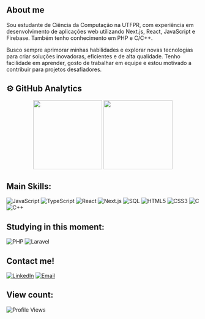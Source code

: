 ## About me

Sou estudante de Ciência da Computação na UTFPR, com experiência em desenvolvimento de aplicações web utilizando Next.js, React, JavaScript e Firebase. Também tenho conhecimento em PHP e C/C++.  

Busco sempre aprimorar minhas habilidades e explorar novas tecnologias para criar soluções inovadoras, eficientes e de alta qualidade. Tenho facilidade em aprender, gosto de trabalhar em equipe e estou motivado a contribuir para projetos desafiadores. 

## ⚙️ GitHub Analytics

<div align="center">
  <img height="180em" src="https://github-readme-stats.vercel.app/api?username=RicardoPXavier&show_icons=true&theme=dark&include_all_commits=true&count_private=true"/>
  <img height="180em" src="https://github-readme-stats.vercel.app/api/top-langs/?username=RicardoPXavier&layout=compact&langs_count=7&theme=dark"/>
</div>

## Main Skills:

![JavaScript](https://img.shields.io/badge/JavaScript-F7DF1E?style=for-the-badge&logo=javascript&logoColor=black)
![TypeScript](https://img.shields.io/badge/TypeScript-3178C6?style=for-the-badge&logo=typescript&logoColor=white)
![React](https://img.shields.io/badge/React-61DAFB?style=for-the-badge&logo=react&logoColor=black)
![Next.js](https://img.shields.io/badge/Next.js-000?style=for-the-badge&logo=nextdotjs&logoColor=white)
![SQL](https://img.shields.io/badge/SQL-4479A1?style=for-the-badge&logo=postgresql&logoColor=white)
![HTML5](https://img.shields.io/badge/HTML5-E34F26?style=for-the-badge&logo=html5&logoColor=white)
![CSS3](https://img.shields.io/badge/CSS3-1572B6?style=for-the-badge&logo=css3&logoColor=white)
![C](https://img.shields.io/badge/C-A8B9CC?style=for-the-badge&logo=c&logoColor=white)
![C++](https://img.shields.io/badge/C++-00599C?style=for-the-badge&logo=c%2B%2B&logoColor=white)

## Studying in this moment:
![PHP](https://img.shields.io/badge/PHP-777BB4?style=for-the-badge&logo=php&logoColor=white)
![Laravel](https://img.shields.io/badge/Laravel-FF2D20?style=for-the-badge&logo=laravel&logoColor=white)

## Contact me!

[![LinkedIn](https://img.shields.io/badge/LinkedIn-0077B5?style=for-the-badge&logo=linkedin&logoColor=white)](https://www.linkedin.com/in/ricardo-xavier-3292691a5/)
[![Email](https://img.shields.io/badge/Email-D14836?style=for-the-badge&logo=gmail&logoColor=white)](ricardodepaulaxavier@gmail.com)

## View count:
![Profile Views](https://komarev.com/ghpvc/?username=RicardoPXavier&color=blue&style=flat)
 
